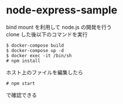 # node-express-sample

bind mount を利用して node.js の開発を行う  
clone した後以下のコマンドを実行

```
$ docker-compose build
$ docker-compose up -d
$ docker exec -it /bin/sh
# npm install
```

ホスト上のファイルを編集したら

```
# npm start
```

で確認できる
